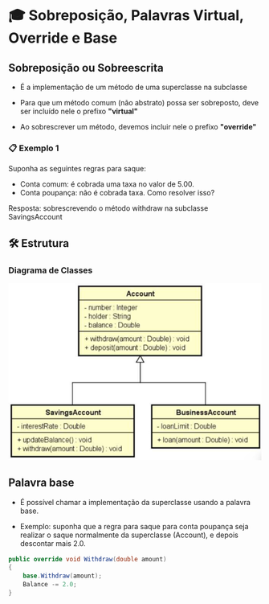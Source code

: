 # 🎓 Sobreposição, Palavras Virtual, Override e Base

## Sobreposição ou Sobreescrita

- É a implementação de um método de uma superclasse na subclasse

- Para que um método comum (não abstrato) possa ser sobreposto, deve ser incluído nele o prefixo **"virtual"**

- Ao sobrescrever um método, devemos incluir nele o prefixo **"override"**

### 📋 Exemplo 1

Suponha as seguintes regras para saque:

- Conta comum: é cobrada uma taxa no valor de 5.00.
- Conta poupança: não é cobrada taxa.
  Como resolver isso?

Resposta: sobrescrevendo o método withdraw na subclasse SavingsAccount

## 🛠️ Estrutura

### Diagrama de Classes

![Diagrama de Classe](images/diagrama-de-classe.png)

## Palavra base

- É possível chamar a implementação da superclasse usando a palavra base.

- Exemplo: suponha que a regra para saque para conta poupança seja realizar o saque normalmente da superclasse (Account), e depois descontar mais 2.0.

```c#
public override void Withdraw(double amount)
{
    base.Withdraw(amount);
    Balance -= 2.0;
}

```
